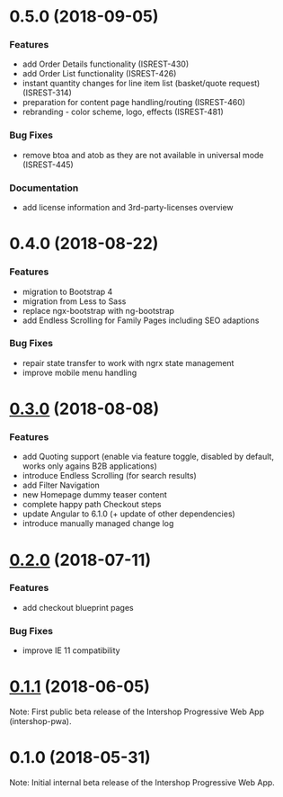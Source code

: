 # 0.5.0 (2018-09-05)

### Features

* add Order Details functionality (ISREST-430)
* add Order List functionality (ISREST-426)
* instant quantity changes for line item list (basket/quote request) (ISREST-314)
* preparation for content page handling/routing (ISREST-460)
* rebranding - color scheme, logo, effects (ISREST-481)

### Bug Fixes

* remove btoa and atob as they are not available in universal mode (ISREST-445)

### Documentation

* add license information and 3rd-party-licenses overview


# 0.4.0 (2018-08-22)

### Features

* migration to Bootstrap 4
* migration from Less to Sass
* replace ngx-bootstrap with ng-bootstrap
* add Endless Scrolling for Family Pages including SEO adaptions

### Bug Fixes

* repair state transfer to work with ngrx state management
* improve mobile menu handling


# [0.3.0](https://repository.intershop.de//releases/com/intershop/public/source/intershop-pwa/0.3.0/) (2018-08-08)

### Features

* add Quoting support (enable via feature toggle, disabled by default, works only agains B2B applications)
* introduce Endless Scrolling (for search results)
* add Filter Navigation
* new Homepage dummy teaser content
* complete happy path Checkout steps
* update Angular to 6.1.0 (+ update of other dependencies)
* introduce manually managed change log


# [0.2.0](https://repository.intershop.de//releases/com/intershop/public/source/intershop-pwa/0.2.0/) (2018-07-11)

### Features

* add checkout blueprint pages

### Bug Fixes

* improve IE 11 compatibility


# [0.1.1](https://repository.intershop.de//releases/com/intershop/public/source/intershop-pwa/0.1.1/) (2018-06-05)

Note: First public beta release of the Intershop Progressive Web App (intershop-pwa).


# 0.1.0 (2018-05-31)

Note: Initial internal beta release of the Intershop Progressive Web App.
